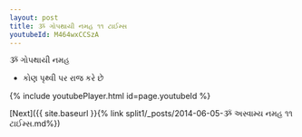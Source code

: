 ```yaml
---
layout: post
title: ૐ ગોપથાયી નમહ ૧૧ ટાઈમ્સ
youtubeId: M464wxCCSzA
---
```

 
 
 ૐ ગોપથાયી નમહ  
 
 -  કોણ પૃથ્વી પર રાજ કરે છે 
 
  
 
  
 
 
 
 
 
 


{% include youtubePlayer.html id=page.youtubeId %}
 
[Next]({{ site.baseurl }}{% link  split1/_posts/2014-06-05-ૐ અસ્વામ્ય નમહ ૧૧ ટાઈમ્સ.md%})
 
